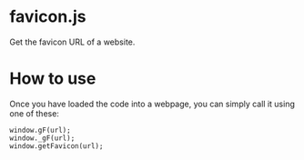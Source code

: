 # favicon.js
Get the favicon URL of a website.

# How to use
Once you have loaded the code into a webpage, you can simply call it using one of these:

    window.gF(url);
    window._gF(url);
    window.getFavicon(url);
